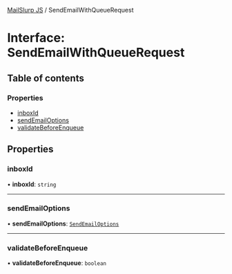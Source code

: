 [MailSlurp JS](../README.md) / SendEmailWithQueueRequest

# Interface: SendEmailWithQueueRequest

## Table of contents

### Properties

- [inboxId](SendEmailWithQueueRequest.md#inboxid)
- [sendEmailOptions](SendEmailWithQueueRequest.md#sendemailoptions)
- [validateBeforeEnqueue](SendEmailWithQueueRequest.md#validatebeforeenqueue)

## Properties

### inboxId

• **inboxId**: `string`

___

### sendEmailOptions

• **sendEmailOptions**: [`SendEmailOptions`](SendEmailOptions.md)

___

### validateBeforeEnqueue

• **validateBeforeEnqueue**: `boolean`
